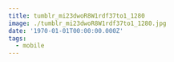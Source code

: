 ```yaml
---
title: tumblr_mi23dwoR8W1rdf37to1_1280
image: ./tumblr_mi23dwoR8W1rdf37to1_1280.jpg
date: '1970-01-01T00:00:00.000Z'
tags:
  - mobile
---
```


